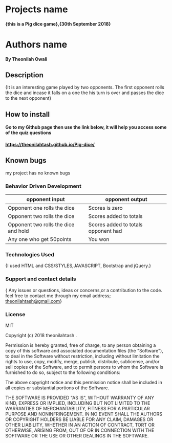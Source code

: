 #  Projects name

#### {this is a Pig dice game},{30th September 2018}

#  Authors name
#### By Theonilah Owali

##  Description
{It is an interesting game played by two opponents. The first opponent rolls the dice and incase it falls on a one the his turn is over and passes the dice to the next opponent}

##  How to install
####  Go to my Github page then use the link below, it will help you access some of the quiz questions
####  https://theonilahtash.github.io/Pig-dice/
## Known bugs
my project has no known bugs
###  Behavior Driven Development
|    opponent input                           |                 opponent output                      |
|---------------------------------------------|------------------------------------------------------|
| Opponent one rolls the dice                 | Scores is zero                                       |
| Opponent two rolls the dice                 | Scores added to totals                               |
|Opponent two rolls the dice and hold         | Scores added to totals opponent had                  |
| Any one who get 50points                    | You won                                              |
 
### Technologies Used
{I used HTML and CSS/STYLES,JAVASCRIPT, Bootstrap and jQuery.}

### Support and contact details
{ Any issues or questions, ideas or concerns,or a contribution to the code. feel free to contact me through my email address; theonilahtash@gmail.com}

### License
MIT

Copyright (c)  2018 theonilahtash .

Permission is hereby granted, free of charge, to any person obtaining a copy
of this software and associated documentation files (the "Software"), to deal
in the Software without restriction, including without limitation the rights
to use, copy, modify, merge, publish, distribute, sublicense, and/or sell
copies of the Software, and to permit persons to whom the Software is
furnished to do so, subject to the following conditions:

The above copyright notice and this permission notice shall be included in all
copies or substantial portions of the Software.

THE SOFTWARE IS PROVIDED "AS IS", WITHOUT WARRANTY OF ANY KIND, EXPRESS OR
IMPLIED, INCLUDING BUT NOT LIMITED TO THE WARRANTIES OF MERCHANTABILITY,
FITNESS FOR A PARTICULAR PURPOSE AND NONINFRINGEMENT. IN NO EVENT SHALL THE
AUTHORS OR COPYRIGHT HOLDERS BE LIABLE FOR ANY CLAIM, DAMAGES OR OTHER
LIABILITY, WHETHER IN AN ACTION OF CONTRACT, TORT OR OTHERWISE, ARISING FROM,
OUT OF OR IN CONNECTION WITH THE SOFTWARE OR THE USE OR OTHER DEALINGS IN THE
SOFTWARE.
